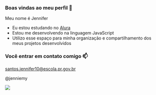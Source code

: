 ### Boas vindas ao meu perfil 💙

Meu nome é Jennifer 

- Eu estou estudando no [Alura](https://www.alura.com.br)
- Estou me desenvolvendo na linguagem JavaScript
- Utilizo esse espaço para minha organização e compartilhamento dos meus projetos desenvolvidos

### Você entrar em contato comigo 📫

santos.jennifer10@escola.pr.gov.br

@jenniemy 

![](https://media1.tenor.com/m/LJDfSdWRepIAAAAd/gracie-abrams-kiss.gif)

